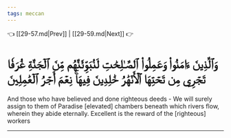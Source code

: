 ```yaml
---
tags: meccan
---
```


👈 [[29-57.md|Prev]] | [[29-59.md|Next]] 👉

# وَٱلَّذِينَ ءَامَنُواْ وَعَمِلُواْ ٱلصَّـٰلِحَٰتِ لَنُبَوِّئَنَّهُم مِّنَ ٱلۡجَنَّةِ غُرَفٗا تَجۡرِي مِن تَحۡتِهَا ٱلۡأَنۡهَٰرُ خَٰلِدِينَ فِيهَاۚ نِعۡمَ أَجۡرُ ٱلۡعَٰمِلِينَ

And those who have believed and done righteous deeds - We will surely assign to them of Paradise [elevated] chambers beneath which rivers flow, wherein they abide eternally. Excellent is the reward of the [righteous] workers

---


